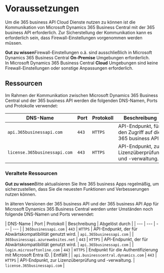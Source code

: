 # Voraussetzungen

Um die 365 business API Cloud Dienste nutzen zu können ist die Kommunikation von Microsoft Dynamics 365 Business Central mit der 365 business API erforderlich. Zur Sicherstellung der Kommunikation kann es erforderlich sein, dass Firewall-Einstellungen vorgenommen werden müssen.

<div class="alert alert-notice">
    <i class="fa-light fa-hand-point-up fa-lg"></i>
    <strong>Gut zu wissen</strong>Firewall-Einstellungen o.ä. sind ausschließlich in Microsoft Dynamics 365 Business Central <strong>On-Premise</strong> Umgebungen erforderlich.<br>
    In Microsoft Dynamics 365 Business Central <strong>Cloud</strong> Umgebungen sind keine Firewall-Einstellungen oder sonstige Anpassungen erforderlich.
</div>

## Ressourcen

Im Rahmen der Kommunikation zwischen Microsoft Dynamics 365 Business Central und der 365 business API werden die folgenden DNS-Namen, Ports und Protokolle verwendet:

| DNS-Name | Port | Protokoll | Beschreibung |
| --- | --- | --- | --- |
| `api.365businessapi.com` | `443` | `HTTPS` | API-Endpunkt, für den Zugriff auf die 365 business API. |
| `license.365businessapi.com` | `443` | `HTTPS` | API-Endpunkt, zur Lizenzüberprüfung und -verwaltung. |

### Veraltete Ressourcen

<div class="alert alert-notice">
    <i class="fa-light fa-hand-point-up fa-lg"></i>
    <strong>Gut zu wissen</strong>Bitte aktualisieren Sie Ihre 365 business Apps regelmäßig, um sicherzustellen, dass Sie die neuesten Funktionen und Verbesserungen nutzen können.
</div>

In älteren Versionen der 365 business API und der 365 business API App für Microsoft Dynamics 365 Business Central werden unter Umständen noch folgende DNS-Namen und Ports verwendet:

| DNS-Name | Port | Protokoll | Beschreibung | Abgelöst durch |
| --- | --- | --- | --- |
| `365businessapi.com` | `443` | `HTTPS` | API-Endpunkt, der für Abwärtskompatibilität genutzt wird. | `api.365businessapi.com` |
| `365businessapi.azurewebsites.net` | `443` | `HTTPS` | API-Endpunkt, der für Abwärtskompatibilität genutzt wird. | `api.365businessapi.com` |
| `login.microsoftonline.com` | `443` | `HTTPS` | Endpunkt für die Authentifizierung mit Microsoft Entra ID. | Entfällt |
| `api.businesscentral.dynamics.com` | `443` | `HTTPS` | API-Endpunkt, zur Lizenzüberprüfung und -verwaltung. | `license.365businessapi.com` |
